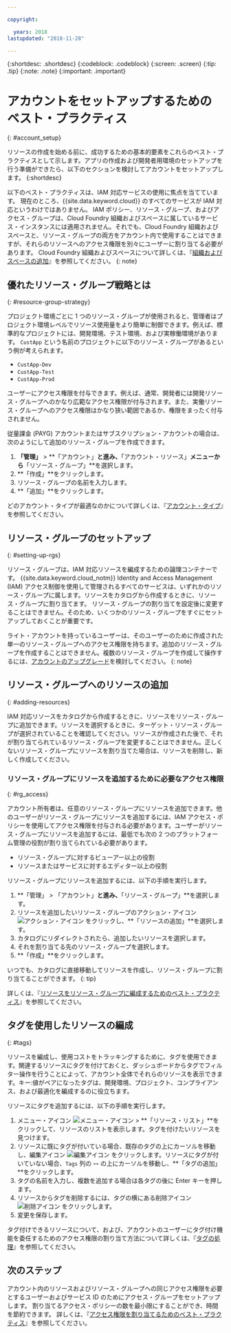 ```yaml
---

copyright:

  years: 2018
lastupdated: "2018-11-28"

---
```


{:shortdesc: .shortdesc}
{:codeblock: .codeblock}
{:screen: .screen}
{:tip: .tip}
{:note: .note}
{:important: .important}


# アカウントをセットアップするためのベスト・プラクティス
{: #account_setup}

リソースの作成を始める前に、成功するための基本的要素をこれらのベスト・プラクティスとして示します。アプリの作成および開発者用環境のセットアップを行う準備ができたら、以下のセクションを検討してアカウントをセットアップします。
{:shortdesc}

以下のベスト・プラクティスは、IAM 対応サービスの使用に焦点を当てています。 現在のところ、{{site.data.keyword.cloud}} のすべてのサービスが IAM 対応というわけではありません。 IAM ポリシー、リソース・グループ、およびアクセス・グループは、Cloud Foundry 組織およびスペースに属しているサービス・インスタンスには適用されません。それでも、Cloud Foundry 組織およびスペースと、リソース・グループの両方をアカウント内で使用することはできますが、それらのリソースへのアクセス権限を別々にユーザーに割り当てる必要があります。 Cloud Foundry 組織およびスペースについて詳しくは、『[組織およびスペースの追加](/docs/account/orgs_spaces.html#orgsspacesusers)』を参照してください。
{: note}

## 優れたリソース・グループ戦略とは
{: #resource-group-strategy}

プロジェクト環境ごとに 1 つのリソース・グループが使用されると、管理者はプロジェクト環境レベルでリソース使用量をより簡単に制御できます。例えば、標準的なプロジェクトには、開発環境、テスト環境、および実稼働環境があります。 `CustApp` という名前のプロジェクトに以下のリソース・グループがあるという例が考えられます。

* `CustApp-Dev`
* `CustApp-Test`
* `CustApp-Prod`

ユーザーにアクセス権限を付与できます。例えば、通常、開発者には開発リソース・グループへのかなり広範なアクセス権限が付与されます。また、実働リソース・グループへのアクセス権限はかなり狭い範囲であるか、権限をまったく付与されません。

従量課金 (PAYG) アカウントまたはサブスクリプション・アカウントの場合は、次のようにして追加のリソース・グループを作成できます。 

1. **「管理」** > **「アカウント」**と進み、**「アカウント・リソース」**メニューから**「リソース・グループ」**を選択します。 
3. **「作成」**をクリックします。
4. リソース・グループの名前を入力します。
5. **「追加」**をクリックします。

どのアカウント・タイプが最適なのかについて詳しくは、『[アカウント・タイプ](/docs/account/index.html#accounts)』を参照してください。 


## リソース・グループのセットアップ
{: #setting-up-rgs}

リソース・グループは、IAM 対応リソースを編成するための論理コンテナーです。 {{site.data.keyword.cloud_notm}} Identity and Access Management (IAM) アクセス制御を使用して管理されるすべてのサービスは、いずれかのリソース・グループに属します。リソースをカタログから作成するときに、リソース・グループに割り当てます。 リソース・グループの割り当てを設定後に変更することはできません。そのため、いくつかのリソース・グループをすぐにセットアップしておくことが重要です。

ライト・アカウントを持っているユーザーは、そのユーザーのために作成された単一のリソース・グループへのアクセス権限を持ちます。追加のリソース・グループを作成することはできません。複数のリソース・グループを作成して操作するには、[アカウントのアップグレード](/docs/account/account_settings.html#upgrading-account)を検討してください。
{: note}


## リソース・グループへのリソースの追加
{: #adding-resources}

IAM 対応リソースをカタログから作成するときに、リソースをリソース・グループに追加できます。リソースを選択するときに、ターゲット・リソース・グループが選択されていることを確認してください。リソースが作成された後で、それが割り当てられているリソース・グループを変更することはできません。正しくないリソース・グループにリソースを割り当てた場合は、リソースを削除し、新しく作成してください。

### リソース・グループにリソースを追加するために必要なアクセス権限
{: #rg_access}

アカウント所有者は、任意のリソース・グループにリソースを追加できます。他のユーザーがリソース・グループにリソースを追加するには、IAM アクセス・ポリシーを使用してアクセス権限を付与される必要があります。ユーザーがリソース・グループにリソースを追加するには、最低でも次の 2 つのプラットフォーム管理の役割が割り当てられている必要があります。

* リソース・グループに対するビューアー以上の役割
* リソースまたはサービスに対するエディター以上の役割

リソース・グループにリソースを追加するには、以下の手順を実行します。

1. **「管理」 > 「アカウント」**と進み、**「リソース・グループ」**を選択します。
2. リソースを追加したいリソース・グループのアクション・アイコン ![アクション・アイコン](../icons/action-menu-icon.svg) をクリックし、**「リソースの追加」**を選択します。
3. カタログにリダイレクトされたら、追加したいリソースを選択します。
4. それを割り当てる先のリソース・グループを選択します。
5. **「作成」**をクリックします。

いつでも、カタログに直接移動してリソースを作成し、リソース・グループに割り当てることができます。
{: tip} 

詳しくは、『[リソースをリソース・グループに編成するためのベスト・プラクティス](/docs/resources/bestpractice_rgs.html#bp_resourcegroups)』を参照してください。


## タグを使用したリソースの編成
{: #tags}

リソースを編成し、使用コストをトラッキングするために、タグを使用できます。関連するリソースにタグを付けておくと、ダッシュボードからタグでフィルター操作を行うことによって、アカウント全体でそれらのリソースを表示できます。キー:値がペアになったタグは、開発環境、プロジェクト、コンプライアンス、および最適化を編成するのに役立ちます。 

リソースにタグを追加するには、以下の手順を実行します。

1. メニュー・アイコン ![メニュー・アイコン](../icons/icon_hamburger.svg) > **「リソース・リスト」**をクリックして、リソースのリストを表示します。タグを付けたいリソースを見つけます。
2. リソースに既にタグが付いている場合、既存のタグの上にカーソルを移動し、編集アイコン ![編集アイコン](../icons/edit-tagging.svg) をクリックします。リソースにタグが付いていない場合、`Tags` 列の **--** の上にカーソルを移動し、**「タグの追加」**をクリックします。 
3. タグの名前を入力し、複数を追加する場合は各タグの後に Enter キーを押します。
4. リソースからタグを削除するには、タグの横にある削除アイコン ![削除アイコン](../icons/close-tagging.svg) をクリックします。 
5. 変更を保存します。 

タグ付けできるリソースについて、および、アカウントのユーザーにタグ付け機能を委任するためのアクセス権限の割り当て方法について詳しくは、『[タグの処理](/docs/resources/tagging_resources.html#tag)』を参照してください。


## 次のステップ

アカウント内のリソースおよびリソース・グループへの同じアクセス権限を必要とするユーザーおよびサービス ID のためにアクセス・グループをセットアップします。 割り当てるアクセス・ポリシーの数を最小限にすることができ、時間を節約できます。 詳しくは、『[アクセス権限を割り当てるためのベスト・プラクティス](/docs/iam/bp_access.html)』を参照してください。
